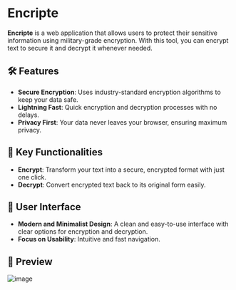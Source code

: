 # Encripte

**Encripte** is a web application that allows users to protect their sensitive information using military-grade encryption. With this tool, you can encrypt text to secure it and decrypt it whenever needed.

## 🛠️ Features

- **Secure Encryption**: Uses industry-standard encryption algorithms to keep your data safe.
- **Lightning Fast**: Quick encryption and decryption processes with no delays.
- **Privacy First**: Your data never leaves your browser, ensuring maximum privacy.

## 🚀 Key Functionalities

- **Encrypt**: Transform your text into a secure, encrypted format with just one click.
- **Decrypt**: Convert encrypted text back to its original form easily.

## 🎨 User Interface

- **Modern and Minimalist Design**: A clean and easy-to-use interface with clear options for encryption and decryption.
- **Focus on Usability**: Intuitive and fast navigation.

## 📸 Preview

![image](https://github.com/user-attachments/assets/d46b44e3-7568-4ff0-a75a-68fbaa920d7a)
